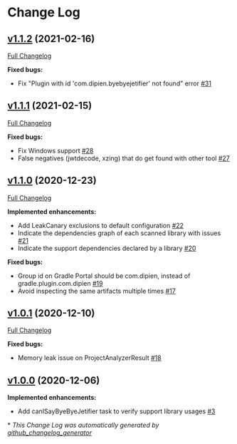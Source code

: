# Change Log

## [v1.1.2](https://github.com/dipien/bye-bye-jetifier/tree/v1.1.2) (2021-02-16)
[Full Changelog](https://github.com/dipien/bye-bye-jetifier/compare/v1.1.1...v1.1.2)

**Fixed bugs:**

- Fix "Plugin with id 'com.dipien.byebyejetifier' not found" error [\#31](https://github.com/dipien/bye-bye-jetifier/issues/31)

## [v1.1.1](https://github.com/dipien/bye-bye-jetifier/tree/v1.1.1) (2021-02-15)
[Full Changelog](https://github.com/dipien/bye-bye-jetifier/compare/v1.1.0...v1.1.1)

**Fixed bugs:**

- Fix Windows support [\#28](https://github.com/dipien/bye-bye-jetifier/issues/28)
- False negatives \(jwtdecode, xzing\) that do get found with other tool [\#27](https://github.com/dipien/bye-bye-jetifier/issues/27)

## [v1.1.0](https://github.com/dipien/bye-bye-jetifier/tree/v1.1.0) (2020-12-23)
[Full Changelog](https://github.com/dipien/bye-bye-jetifier/compare/v1.0.1...v1.1.0)

**Implemented enhancements:**

- Add LeakCanary exclusions to default configuration [\#22](https://github.com/dipien/bye-bye-jetifier/issues/22)
- Indicate the dependencies graph of each scanned library with issues [\#21](https://github.com/dipien/bye-bye-jetifier/issues/21)
- Indicate the support dependencies declared by a library [\#20](https://github.com/dipien/bye-bye-jetifier/issues/20)

**Fixed bugs:**

- Group id on Gradle Portal should be com.dipien, instead of gradle.plugin.com.dipien [\#19](https://github.com/dipien/bye-bye-jetifier/issues/19)
- Avoid inspecting the same artifacts multiple times [\#17](https://github.com/dipien/bye-bye-jetifier/issues/17)

## [v1.0.1](https://github.com/dipien/bye-bye-jetifier/tree/v1.0.1) (2020-12-10)
[Full Changelog](https://github.com/dipien/bye-bye-jetifier/compare/v1.0.0...v1.0.1)

**Fixed bugs:**

- Memory leak issue on ProjectAnalyzerResult [\#18](https://github.com/dipien/bye-bye-jetifier/issues/18)

## [v1.0.0](https://github.com/dipien/bye-bye-jetifier/tree/v1.0.0) (2020-12-06)
**Implemented enhancements:**

- Add canISayByeByeJetifier task to verify support library usages [\#3](https://github.com/dipien/bye-bye-jetifier/issues/3)



\* *This Change Log was automatically generated by [github_changelog_generator](https://github.com/skywinder/Github-Changelog-Generator)*